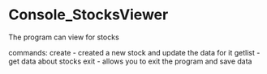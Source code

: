 # Console_StocksViewer

The program can view for stocks

commands:
  create -   created a new stock and update the data for it
  getlist -  get data about stocks
  exit -     allows you to exit the program and save data 
